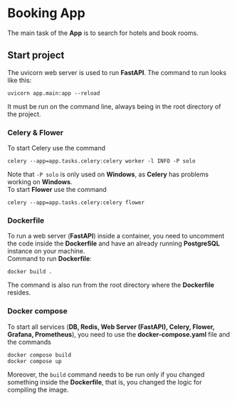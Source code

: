 # Booking App

The main task of the **App** is to search for hotels and book rooms.

## Start project
The uvicorn web server is used to run **FastAPI**. The command to run looks like this:
```
uvicorn app.main:app --reload
```
It must be run on the command line, always being in the root directory of the project.

### Celery & Flower
To start Celery use the command
```
celery --app=app.tasks.celery:celery worker -l INFO -P solo
```
Note that `-P solo` is only used on **Windows**, as **Celery** has problems working on **Windows**.\
To start **Flower** use the command
```
celery --app=app.tasks.celery:celery flower
```

### Dockerfile
To run a web server (**FastAPI**) inside a container, you need to uncomment the code inside the **Dockerfile** and have an already running **PostgreSQL** instance on your machine.\
Command to run **Dockerfile**:
```
docker build .
```
The command is also run from the root directory where the **Dockerfile** resides.

### Docker compose
To start all services (**DB, Redis, Web Server (FastAPI), Celery, Flower, Grafana, Prometheus**), you need to use the **docker-compose.yaml** file and the commands
```
docker compose build
docker compose up
```
Moreover, the `build` command needs to be run only if you changed something inside the **Dockerfile**, that is, you changed the logic for compiling the image.
